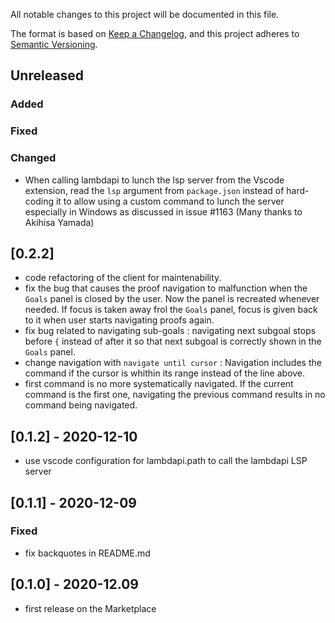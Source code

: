 All notable changes to this project will be documented in this file.

The format is based on [Keep a Changelog](https://keepachangelog.com/),
and this project adheres to [Semantic Versioning](https://semver.org/).

## Unreleased

### Added

### Fixed

### Changed
- When calling lambdapi to lunch the lsp server from the Vscode extension, read the `lsp` argument from `package.json` instead of hard-coding it to allow using a custom command to lunch the server especially in Windows as discussed in issue #1163 (Many thanks to Akihisa Yamada)

## [0.2.2]
- code refactoring of the client for maintenability.
- fix the bug that causes the proof navigation to malfunction when the `Goals` panel is closed by the user. Now the panel is recreated whenever needed. If focus is taken away frol the `Goals` panel, focus is given back to it when user starts navigating proofs again.
- fix bug related to navigating sub-goals : navigating next subgoal stops before `{` instead of after it so that next subgoal is correctly shown in the `Goals` panel.
- change navigation with ``navigate until cursor`` : Navigation includes the command if the cursor is whithin its range instead of the line above. 
- first command is no more systematically navigated. If the current command is the first one, navigating the previous command results in no command being navigated.

## [0.1.2] - 2020-12-10
- use vscode configuration for lambdapi.path to call the lambdapi LSP server

## [0.1.1] - 2020-12-09

### Fixed
- fix backquotes in README.md

## [0.1.0] - 2020-12.09
- first release on the Marketplace
